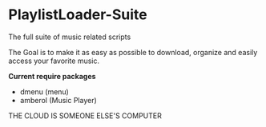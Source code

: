 # PlaylistLoader-Suite
The full suite of music related scripts

The Goal is to make it as easy as possible to download, organize and easily access your favorite music. 

**Current require packages** 
- dmenu (menu)
- amberol (Music Player) 

THE CLOUD IS SOMEONE ELSE'S COMPUTER
